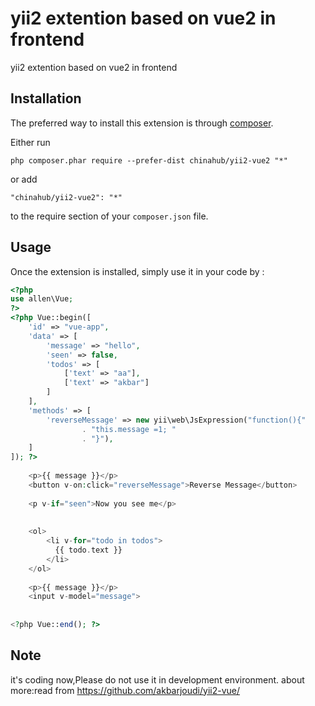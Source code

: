 yii2 extention based on vue2 in frontend
========================================
yii2 extention based on vue2 in frontend

Installation
------------

The preferred way to install this extension is through [composer](http://getcomposer.org/download/).

Either run

```
php composer.phar require --prefer-dist chinahub/yii2-vue2 "*"
```

or add

```
"chinahub/yii2-vue2": "*"
```

to the require section of your `composer.json` file.


Usage
-----

Once the extension is installed, simply use it in your code by  :

```php
<?php
use allen\Vue;
?>
<?php Vue::begin([
    'id' => "vue-app",
    'data' => [
        'message' => "hello",
        'seen' => false,
        'todos' => [
            ['text' => "aa"],
            ['text' => "akbar"]
        ]
    ],
    'methods' => [
        'reverseMessage' => new yii\web\JsExpression("function(){"
                . "this.message =1; "
                . "}"),
    ]
]); ?>
    
    <p>{{ message }}</p>
    <button v-on:click="reverseMessage">Reverse Message</button>
    
    <p v-if="seen">Now you see me</p>
    
    
    <ol>
        <li v-for="todo in todos">
          {{ todo.text }}
        </li>
    </ol>
    
    <p>{{ message }}</p>
    <input v-model="message">
  
  
<?php Vue::end(); ?>
```

Note
----
it's coding now,Please do not use it in development environment.
about more:read from https://github.com/akbarjoudi/yii2-vue/